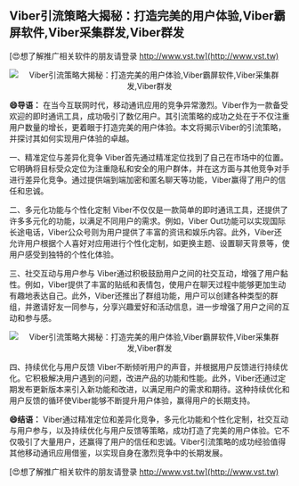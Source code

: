 ## **Viber引流策略大揭秘：打造完美的用户体验,Viber霸屏软件,Viber采集群发,Viber群发**

[😍想了解推广相关软件的朋友请登录 http://www.vst.tw](http://www.vst.tw)

 <center><img src="https://vst.tw/MP4/tuiguang/png/5.png" alt="Viber引流策略大揭秘：打造完美的用户体验,Viber霸屏软件,Viber采集群发,Viber群发"></center>

**😄导语：**
在当今互联网时代，移动通讯应用的竞争异常激烈。Viber作为一款备受欢迎的即时通讯工具，成功吸引了数亿用户。其引流策略的成功之处在于不仅注重用户数量的增长，更着眼于打造完美的用户体验。本文将揭示Viber的引流策略，并探讨其如何实现用户体验的卓越。

一、精准定位与差异化竞争
Viber首先通过精准定位找到了自己在市场中的位置。它明确将目标受众定位为注重隐私和安全的用户群体，并在这方面与其他竞争对手进行差异化竞争。通过提供端到端加密和匿名聊天等功能，Viber赢得了用户的信任和忠诚。

二、多元化功能与个性化定制
Viber不仅仅是一款简单的即时通讯工具，还提供了许多多元化的功能，以满足不同用户的需求。例如，Viber Out功能可以实现国际长途电话，Viber公众号则为用户提供了丰富的资讯和娱乐内容。此外，Viber还允许用户根据个人喜好对应用进行个性化定制，如更换主题、设置聊天背景等，使用户感受到独特的个性化体验。

三、社交互动与用户参与
Viber通过积极鼓励用户之间的社交互动，增强了用户黏性。例如，Viber提供了丰富的贴纸和表情包，使用户在聊天过程中能够更加生动有趣地表达自己。此外，Viber还推出了群组功能，用户可以创建各种类型的群组，并邀请好友一同参与，分享兴趣爱好和活动信息，进一步增强了用户之间的互动和参与感。

 <center><img src="https://vst.tw/MP4/tuiguang/png/6.png" alt="Viber引流策略大揭秘：打造完美的用户体验,Viber霸屏软件,Viber采集群发,Viber群发"></center>

四、持续优化与用户反馈
Viber不断倾听用户的声音，并根据用户反馈进行持续优化。它积极解决用户遇到的问题，改进产品的功能和性能。此外，Viber还通过定期发布更新版本来引入新功能和改进，以满足用户的需求和期待。这种持续优化和用户反馈的循环使Viber能够不断提升用户体验，赢得用户的长期支持。

**😄结语：**
Viber通过精准定位和差异化竞争，多元化功能和个性化定制，社交互动与用户参与，以及持续优化与用户反馈等策略，成功打造了完美的用户体验。它不仅吸引了大量用户，还赢得了用户的信任和忠诚。Viber引流策略的成功经验值得其他移动通讯应用借鉴，以实现自身在激烈竞争中的长期发展。

[😍想了解推广相关软件的朋友请登录 http://www.vst.tw](http://www.vst.tw)



